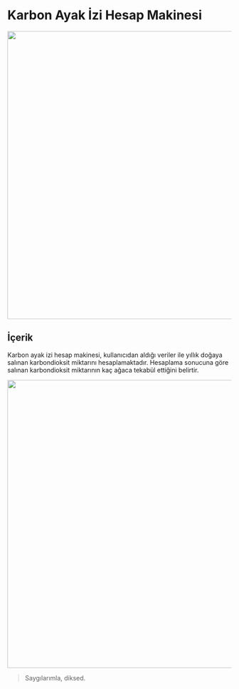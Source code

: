 # Karbon Ayak İzi Hesap Makinesi
<a href="url"><img src="https://user-images.githubusercontent.com/73336635/172047610-b241e24b-42a4-46cf-8427-6ab609ec13cc.jpg" height="648" width="972" ></a>
## İçerik
Karbon ayak izi hesap makinesi, kullanıcıdan aldığı veriler ile yıllık doğaya salınan karbondioksit miktarını hesaplamaktadır. Hesaplama sonucuna göre salınan karbondioksit miktarının kaç ağaca tekabül ettiğini belirtir.

<a href="url"><img src="https://user-images.githubusercontent.com/73336635/172048864-f535d568-949f-439f-8442-82a6c3e3340e.jpg" height="648" width="972" ></a>

> Saygılarımla, diksed.
